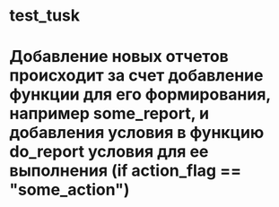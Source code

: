 # test_tusk
# Добавление новых отчетов происходит за счет добавление функции для его формирования, например some_report, и добавления условия в функцию do_report условия для ее выполнения (if action_flag == "some_action")
#
